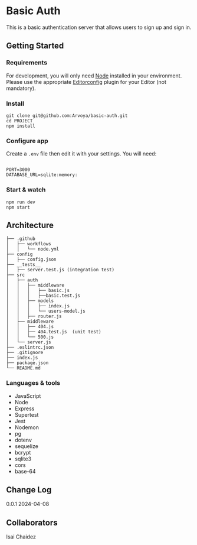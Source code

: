 # Basic Auth

This is a basic authentication server that allows users to sign up and sign in.

## Getting Started

### Requirements

For development, you will only need [Node](http://nodejs.org/) installed in your
environment.
Please use the appropriate [Editorconfig](http://editorconfig.org/) plugin for your
Editor (not mandatory).

### Install

    git clone git@github.com:Arvoya/basic-auth.git
    cd PROJECT
    npm install

### Configure app

Create a `.env` file then edit it with your settings. You will need:

``` text

PORT=3000
DATABASE_URL=sqlite:memory:

```

### Start & watch

    npm run dev
    npm start

## Architecture

```text
├── .github
│   ├── workflows
│   │   └── node.yml
├── config
│   ├── config.json
├── __tests__
│   ├── server.test.js (integration test)
├── src
│   ├── auth
│   │   ├── middleware
│   │   │   ├── basic.js
│   │   │   ├──basic.test.js
│   │   ├── models
│   │   │   ├── index.js
│   │   │   └── users-model.js
│   │   ├── router.js
│   ├── middleware
│   │   ├── 404.js
│   │   ├── 404.test.js  (unit test)
│   │   └── 500.js
│   └── server.js
├── .eslintrc.json
├── .gitignore
├── index.js
├── package.json
└── README.md
```

### Languages & tools

* JavaScript 
* Node
* Express
* Supertest
* Jest
* Nodemon
* pg
* dotenv
* sequelize
* bcrypt
* sqlite3
* cors
* base-64

## Change Log

0.0.1 2024-04-08 

## Collaborators

Isai Chaidez
